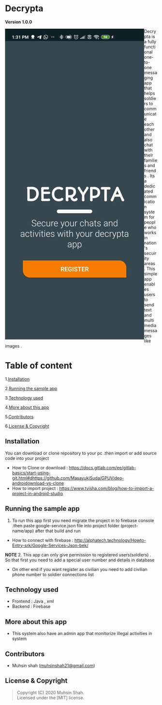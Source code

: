 # Decrypta

**Version 1.0.0**

<div>
<img align="left" src="Screenshots/Welcome-screen.jpeg">  </div>

Decrypta is a fully functional one-to-one messaging app that helps soldiers to communicate each other and also chat with their families and friends . Its a dedicated commication system for people who works in nation's secuirity areas . This simple app enables users to send text and multimedia messages like images . 

# Table of content 

1.[Installation](#Installation)

2.[Running the sample app](#Running-the-sample-app)

3.[Technology used](#Technology-used)

4.[More about this app](#More-about-this-app)

5.[Contributors](#Contributors)

6.[License & Copyright](#License-&-Copyright)

## Installation

You can download or clone repository to your pc .then import or add source code into your project 
* How to Clone or download : <https://docs.gitlab.com/ee/gitlab-basics/start-using-git.html#dhttps://github.com/MasayukiSuda/GPUVideo-androidownload-vs-clone>
* How to import project : <https://www.tvisha.com/blog/how-to-import-a-project-in-android-studio>

## Running the sample app

1. To run this app first you need migrate the project in to firebase console .then paste google-service.json file into project folder (project-name/app) 
after that build and run  
 * How to connect with firebase : <http://alphatech.technology/Howto-Entry-srk/Google-Services-Json-bek/>
 
**NOTE**
2. This app can only give permission to registered users(soldiers) . So that first you need to add a special user number and details in database
   * On other end if you want register as civilian you need to add civilian phone number to soldier connections list

## Technology used

- Frontend : Java , xml
- Backend : Firebase

## More about this app

- This system also have an admin app that monitorize illegal activities in system  

## Contributors

- Muhsin shah (<muhsinshah21@gmail.com>)

## License & Copyright 
> Copyright (C) 2020 Muhsin Shah.  
> Licensed under the [MIT] license.  

